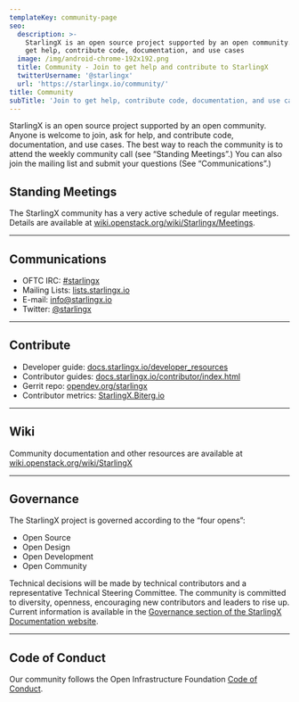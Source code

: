 ```yaml
---
templateKey: community-page
seo:
  description: >-
    StarlingX is an open source project supported by an open community. Join to
    get help, contribute code, documentation, and use cases
  image: /img/android-chrome-192x192.png
  title: Community - Join to get help and contribute to StarlingX
  twitterUsername: '@starlingx'
  url: 'https://starlingx.io/community/'
title: Community
subTitle: 'Join to get help, contribute code, documentation, and use cases'
---
```



StarlingX is an open source project supported by an open community. Anyone is welcome to join, ask for help, and contribute code, documentation, and use cases. The best way to reach the community is to attend the weekly community call (see “Standing Meetings”.) You can also join the mailing list and submit your questions (See “Communications”.)

## Standing Meetings

The StarlingX community has a very active schedule of regular meetings. Details are available at [wiki.openstack.org/wiki/Starlingx/Meetings](https://wiki.openstack.org/wiki/Starlingx/Meetings).

---

## Communications

- OFTC IRC: [#starlingx](https://webchat.oftc.net/?channels=starlingx)
- Mailing Lists: [lists.starlingx.io](http://lists.starlingx.io)
- E-mail: [info@starlingx.io](mailto:info@starlingx.io)
- Twitter: [@starlingx](https://twitter.com/starlingx)

---

## Contribute

- Developer guide: [docs.starlingx.io/developer_resources](https://docs.starlingx.io/developer_resources/index.html)
- Contributor guides: [docs.starlingx.io/contributor/index.html](https://docs.starlingx.io/contributor)
- Gerrit repo: [opendev.org/starlingx](https://opendev.org/starlingx)
- Contributor metrics: [StarlingX.Biterg.io](https://starlingx.biterg.io/)

---

## Wiki

Community documentation and other resources are available at [wiki.openstack.org/wiki/StarlingX](https://wiki.openstack.org/wiki/StarlingX)

---

## Governance

The StarlingX project is governed according to the “four opens”:

- Open Source
- Open Design
- Open Development
- Open Community

Technical decisions will be made by technical contributors and a representative Technical Steering Committee. The community is committed to diversity, openness, encouraging new contributors and leaders to rise up. Current information is available in the [Governance section of the StarlingX Documentation website](https://docs.starlingx.io/governance/index.html).

---

## Code of Conduct

Our community follows the Open Infrastructure Foundation [Code of Conduct](https://openinfra.dev/legal/code-of-conduct/).


